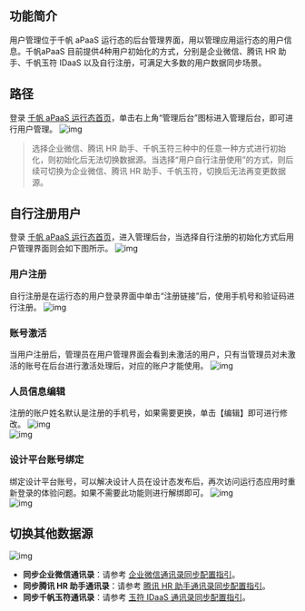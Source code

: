 ## 功能简介
用户管理位于千帆 aPaaS 运行态的后台管理界面，用以管理应用运行态的用户信息。千帆aPaaS 目前提供4种用户初始化的方式，分别是企业微信、腾讯 HR 助手、千帆玉符 IDaaS 以及自行注册，可满足大多数的用户数据同步场景。

## 路径
登录 [千帆 aPaaS 运行态首页](https://apaas.cloud.tencent.com/)，单击右上角“管理后台”图标进入管理后台，即可进行用户管理。
![img](https://main.qcloudimg.com/raw/f825b97460cc314cc709b3af3f7c2b24.png)        
>选择企业微信、腾讯 HR 助手、千帆玉符三种中的任意一种方式进行初始化，则初始化后无法切换数据源。当选择“用户自行注册使用”的方式，则后续可切换为企业微信、腾讯 HR 助手、千帆玉符，切换后无法再变更数据源。



## **自行注册用户**
登录 [千帆 aPaaS 运行态首页](https://apaas.cloud.tencent.com/)，进入管理后台，当选择自行注册的初始化方式后用户管理界面则会如下图所示。
![img](https://main.qcloudimg.com/raw/6dc7c742ab58e8682e9f678a8cfd5815.png)        

### **用户注册**
自行注册是在运行态的用户登录界面中单击“注册链接”后，使用手机号和验证码进行注册。
![img](https://main.qcloudimg.com/raw/37ddcc7b7fee41050ab9faf706296938.png)        

### **账号激活**
当用户注册后，管理员在用户管理界面会看到未激活的用户，只有当管理员对未激活的账号在后台进行激活处理后，对应的账户才能使用。
![img](https://main.qcloudimg.com/raw/76d81672a78a715e5edeb4a461e7643d.png)        

### **人员信息编辑**
注册的账户姓名默认是注册的手机号，如果需要更换，单击【编辑】即可进行修改。
![img](https://main.qcloudimg.com/raw/e4279cd63c829a0ae26bc86059ea5a11.png)        
![img](https://main.qcloudimg.com/raw/afc99f9cd6cc8cdaa0e3d21d627e578c.png)        

### **设计平台账号绑定**
绑定设计平台账号，可以解决设计人员在设计态发布后，再次访问运行态应用时重新登录的体验问题。如果不需要此功能则进行解绑即可。
![img](https://main.qcloudimg.com/raw/0f4f8559324a5bf1fdbb18f93978dee4.png)        
 ![img](https://main.qcloudimg.com/raw/77ebe1f398abdb890d302dde62594470.png)        

## **切换其他数据源**
![img](https://main.qcloudimg.com/raw/4914278df1b7c6f0676368783a8b234a.png)        
- **同步企业微信通讯录**：请参考 [企业微信通讯录同步配置指引](https://cloud.tencent.com/document/product/1365/57495)。
- **同步腾讯 HR 助手通讯录**：请参考 [腾讯 HR 助手通讯录同步配置指引](https://cloud.tencent.com/document/product/1365/57496)。
- **同步千帆玉符通讯录**：请参考 [玉符 IDaaS 通讯录同步配置指引](https://cloud.tencent.com/document/product/1365/57500)。

